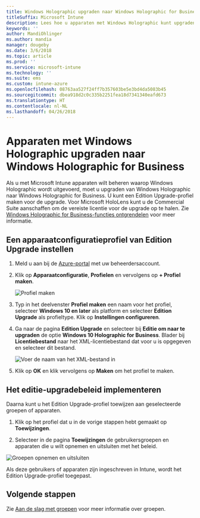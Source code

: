 ```yaml
---
title: Windows Holographic upgraden naar Windows Holographic for Business
titleSuffix: Microsoft Intune
description: Lees hoe u apparaten met Windows Holographic kunt upgraden naar Windows Holographic for Business
keywords: ''
author: MandiOhlinger
ms.author: mandia
manager: dougeby
ms.date: 3/6/2018
ms.topic: article
ms.prod: ''
ms.service: microsoft-intune
ms.technology: ''
ms.suite: ems
ms.custom: intune-azure
ms.openlocfilehash: 08763aa527f24ff7b357603be5e3bd4da5083b45
ms.sourcegitcommit: dbea918d2c0c335b2251fea18d7341340eafd673
ms.translationtype: HT
ms.contentlocale: nl-NL
ms.lasthandoff: 04/26/2018
---
```

# <a name="upgrade-devices-running-windows-holographic-to-windows-holographic-for-business"></a>Apparaten met Windows Holographic upgraden naar Windows Holographic for Business


Als u met Microsoft Intune apparaten wilt beheren waarop Windows Holographic wordt uitgevoerd, moet u upgraden van Windows Holographic naar Windows Holographic for Business. U kunt een Edition Upgrade-profiel maken voor de upgrade. Voor Microsoft HoloLens kunt u de Commercial Suite aanschaffen om de vereiste licentie voor de upgrade op te halen. Zie [Windows Holographic for Business-functies ontgrendelen](https://docs.microsoft.com/en-us/hololens/hololens-upgrade-enterprise) voor meer informatie.

## <a name="to-set-up-an-edition-upgrade-device-configuration-profile"></a>Een apparaatconfiguratieprofiel van Edition Upgrade instellen

1. Meld u aan bij de [Azure-portal](https://portal.azure.com) met uw beheerdersaccount.


2.  Klik op **Apparaatconfiguratie**, **Profielen** en vervolgens op **+ Profiel maken**.

    ![Profiel maken](media/Holographic-create-profile.png)

3.  Typ in het deelvenster **Profiel maken** een naam voor het profiel, selecteer **Windows 10 en later** als platform en selecteer **Edition Upgrade** als profieltype. Klik op **Instellingen configureren**.

5. Ga naar de pagina **Edition Upgrade** en selecteer bij **Editie om naar te upgraden** de optie **Windows 10 Holographic for Business**. Blader bij **Licentiebestand** naar het XML-licentiebestand dat voor u is opgegeven en selecteer dit bestand.

    ![Voer de naam van het XML-bestand in](media/Holographic-edition-upgrade.png)
 
5.  Klik op **OK** en klik vervolgens op **Maken** om het profiel te maken.


## <a name="deploy-the-edition-upgrade-policy"></a>Het editie-upgradebeleid implementeren

Daarna kunt u het Edition Upgrade-profiel toewijzen aan geselecteerde groepen of apparaten.

1. Klik op het profiel dat u in de vorige stappen hebt gemaakt op **Toewijzingen**.

2. Selecteer in de pagina **Toewijzingen** de gebruikersgroepen en apparaten die u wilt opnemen en uitsluiten met het beleid.

![Groepen opnemen en uitsluiten](media/Holographic-groups.PNG)

Als deze gebruikers of apparaten zijn ingeschreven in Intune, wordt het Edition Upgrade-profiel toegepast. 

## <a name="next-steps"></a>Volgende stappen

Zie [Aan de slag met groepen](get-started-groups.md) voor meer informatie over groepen.


